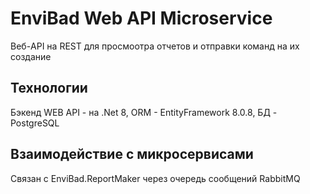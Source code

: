 # EnviBad Web API Microservice

Веб-API на REST для просмоотра отчетов и отправки команд на их создание

## Технологии

Бэкенд WEB API - на .Net 8, ORM - EntityFramework 8.0.8, БД - PostgreSQL

## Взаимодействие с микросервисами

Связан с EnviBad.ReportMaker через очередь сообщений RabbitMQ
